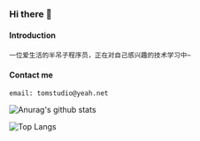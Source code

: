 ### Hi there 👋

#### Introduction
```
一位爱生活的半吊子程序员，正在对自己感兴趣的技术学习中~
```

#### Contact me
```
email: tomstudio@yeah.net
```


<!--
**iTomstudio/iTomstudio** is a ✨ _special_ ✨ repository because its `README.md` (this file) appears on your GitHub profile.

Here are some ideas to get you started:

- 🔭 I’m currently working on ...
- 🌱 I’m currently learning ...
- 👯 I’m looking to collaborate on ...
- 🤔 I’m looking for help with ...
- 💬 Ask me about ...
- 📫 How to reach me: ...
- 😄 Pronouns: ...
- ⚡ Fun fact: ...
-->

![Anurag's github stats](https://github-readme-stats.vercel.app/api?username=iTomstudio&show_icons=true&theme=radical)

![Top Langs](https://github-readme-stats.vercel.app/api/top-langs/?username=iTomstudio&layout=compact&hide=html)
